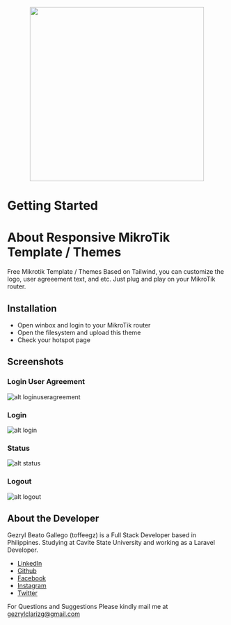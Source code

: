 <p align="center"><img src="https://i.im.ge/2021/07/27/Dpko1.png" width="400"></p>


# Getting Started

# About Responsive MikroTik Template / Themes
Free Mikrotik Template / Themes Based on Tailwind, you can customize the logo, user agreeement text, and etc.
Just plug and play on your MikroTik router.

## Installation
* Open winbox and login to your MikroTik router
* Open the filesystem and upload this theme
* Check your hotspot page

## Screenshots

### Login User Agreement
![alt loginuseragreement](https://github.com/toffeegz/tailwind-mikrotik-template/blob/main/screenshot/login-user-agreement-modal.png)

### Login
![alt login](https://github.com/toffeegz/tailwind-mikrotik-template/blob/main/screenshot/login.png)

### Status
![alt status](https://github.com/toffeegz/tailwind-mikrotik-template/blob/main/screenshot/status.png)

### Logout
![alt logout](https://github.com/toffeegz/tailwind-mikrotik-template/blob/main/screenshot/logout.png)

## About the Developer

Gezryl Beato Gallego (toffeegz) is a Full Stack Developer based in Philippines. Studying at Cavite State University and working as a Laravel Developer.

- [LinkedIn](https://www.linkedin.com/in/gezryl-clariz-beato-078312139/)
- [Github](https://github.com/toffeegz)
- [Facebook](https://www.facebook.com/toffeegz/)
- [Instagram](https://www.instagram.com/toffeegz_/)
- [Twitter](https://twitter.com/toffeegz_)

For Questions and Suggestions
Please kindly mail me at [gezrylclarizg@gmail.com](mailto:gezrylclarizg@gmail.com])
